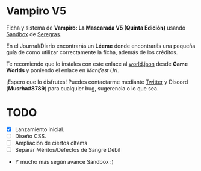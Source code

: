 # Vampiro V5
 
Ficha y sistema de **Vampiro: La Mascarada V5 (Quinta Edición)** usando [Sandbox](https://gitlab.com/rolnl/sandbox-system-builder/) de [Seregras](https://www.youtube.com/c/RolNL/).

En el Journal/Diario encontrarás un **Léeme** donde encontrarás una pequeña guía de como utilizar correctamente la ficha, además de los créditos.

Te recomiendo que lo instales con este enlace al [world.json](https://raw.githubusercontent.com/Musrha/foundry-vampirov5/master/world.json) desde **Game Worlds** y poniendo el enlace en *Manifest Url*.

¡Espero que lo disfrutes! Puedes contactarme mediante [Twitter](https://twitter.com/Musrha) y Discord (**Musrha#8789**) para cualquier bug, sugerencia o lo que sea.

# TODO
- [X] Lanzamiento inicial.
- [ ] Diseño CSS.
- [ ] Ampliación de ciertos cItems
- [ ] Separar Méritos/Defectos de Sangre Débil
- Y mucho más según avance Sandbox :)
